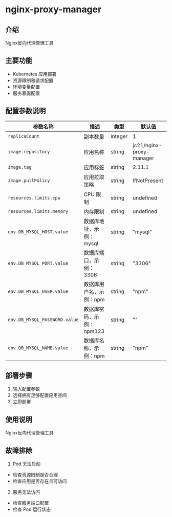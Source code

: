 # nginx-proxy-manager

## 介绍
Nginx反向代理管理工具

## 主要功能
- Kubernetes 应用部署
- 资源限制和请求配置
- 环境变量配置
- 服务暴露配置

## 配置参数说明
| 参数名称 | 描述 | 类型 | 默认值 |
|---------|-----|------|--------|
| `replicaCount` | 副本数量 | integer | 1 |
| `image.repository` | 应用名称 | string | jc21/nginx-proxy-manager |
| `image.tag` | 应用标签 | string | 2.11.1 |
| `image.pullPolicy` | 应用拉取策略 | string | IfNotPresent |
| `resources.limits.cpu` | CPU 限制 | string | undefined |
| `resources.limits.memory` | 内存限制 | string | undefined |
| `env.DB_MYSQL_HOST.value` | 数据库地址，示例：mysql | string | "mysql" |
| `env.DB_MYSQL_PORT.value` | 数据库端口，示例：3306 | string | "3306" |
| `env.DB_MYSQL_USER.value` | 数据库用户名，示例：npm | string | "npm" |
| `env.DB_MYSQL_PASSWORD.value` | 数据库密码，示例：npm123 | string | "" |
| `env.DB_MYSQL_NAME.value` | 数据库名称，示例：npm | string | "npm" |

## 部署步骤
1. 输入配置参数
2. 选择拥有足够配置应用空间
3. 立即部署

## 使用说明
Nginx反向代理管理工具

## 故障排除
1. Pod 无法启动
  - 检查资源限制是否合理
  - 检查应用是否存在且可访问
  
2. 服务无法访问
  - 检查服务端口配置
  - 检查 Pod 运行状态